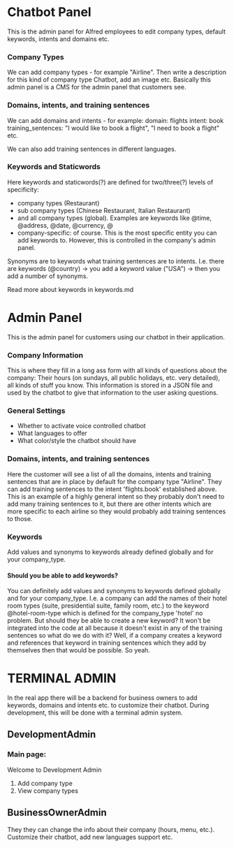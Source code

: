 # Chatbot Panel
This is the admin panel for Alfred employees to edit company types, default keywords, intents and domains etc.

### Company Types
We can add company types - for example "Airline". Then write a description for this kind of company type Chatbot, add an image etc. Basically this admin panel is a CMS for the admin panel that customers see.

### Domains, intents, and training sentences
We can add domains and intents - for example:
domain: flights
intent: book
training_sentences: "I would like to book a flight", "I need to book a flight" etc.

We can also add training sentences in different languages.

### Keywords and Staticwords
Here keywords and staticwords(?) are defined for two/three(?) levels of specificity:
- company types (Restaurant)
- sub company types (Chinese Restaurant, Italian Restaurant)
- and all company types (global). Examples are keywords like @time, @address, @date, @currency, @
- company-specific: of course. This is the most specific entity you can add keywords to. However, this is controlled in the company's admin panel.

Synonyms are to keywords what training sentences are to intents.
I.e. there are keywords (@country) -> you add a keyword value ("USA") -> then you add a number of synonyms.

Read more about keywords in keywords.md

# Admin Panel
This is the admin panel for customers using our chatbot in their application.

### Company Information
This is where they fill in a long ass form with all kinds of questions about the company: Their hours (on sundays, all public holidays, etc. very detailed), all kinds of stuff you know. This information is stored in a JSON file and used by the chatbot to give that information to the user asking questions.

### General Settings
- Whether to activate voice controlled chatbot
- What languages to offer
- What color/style the chatbot should have

### Domains, intents, and training sentences
Here the customer will see a list of all the domains, intents and training sentences that are in place by default for the company type "Airline". They can add training sentences to the intent 'flights.book' established above. This is an example of a highly general intent so they probably don't need to add many training sentences to it, but there are other intents which are more specific to each airline so they would probably add training sentences to those.

### Keywords
Add values and synonyms to keywords already defined globally and for your company_type.

#### Should you be able to add keywords?
You can definitely add values and synonyms to keywords defined globally and for your company_type.
I.e. a company can add the names of their hotel room types (suite, presidential suite, family room, etc.) to the keyword @hotel-room-type which is defined for the company_type 'hotel' no problem. But should they be able to create a new keyword? It won't be integrated into the code at all because it doesn't exist in any of the training sentences so what do we do with it? Well, if a company creates a keyword and references that keyword in training sentences which they add by themselves then that would be possible.
So yeah.

# TERMINAL ADMIN
In the real app there will be a backend for business owners to add keywords, domains and intents etc. to customize their chatbot. During development, this will be done with a terminal admin system.

## DevelopmentAdmin
### Main page:
Welcome to Development Admin
1. Add company type
2. View company types

## BusinessOwnerAdmin
They they can change the info about their company (hours, menu, etc.). Customize their
chatbot, add new languages support etc.
